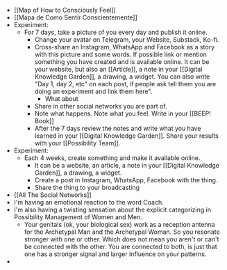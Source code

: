 - [[Map of How to Consciously Feel]]
- [[Mapa de Como Sentir Conscientemente]]
- Experiment:
	- For 7 days, take a picture of you every day and publish it online.
		- Change your avatar on Telegram, your Website, Substack, Ko-fi.
		- Cross-share an Instagram, WhatsApp and Facebook as a story with this picture and some words. If possible link or mention something you have created and is available online. It can be your website, but also an [[Article]], a note in your [[Digital Knowledge Garden]], a drawing, a widget. You can also write "Day 1, day 2, etc" on each post, if people ask tell them you are doing an experiment and link them here".
			- What about
		- Share in other social networks you are part of.
		- Note what happens. Note what you feel. Write in your [[BEEP! Book]]
		- After the 7 days review the notes and write what you have learned in your [[Digital Knowledge Garden]]. Share your results with your [[Possibility Team]].
- Experiment:
	- Each 4 weeks, create something and make it available online.
		- It can be a website, an article, a note in your [[Digital Knowledge Garden]], a drawing, a widget.
		- Create a post in Instagram, WhatsApp, Facebook with the thing.
		- Share the thing to your broadcasting
- [[All The Social Networks]]
- I'm having an emotional reaction to the word Coach.
- I'm also having a twisting sensation about the explicit categorizing in Possibility Management of Women and Men.
	- Your genitals (ok, your biological sex) work as a reception antenna for the Archetypal Man and the Archetypal Woman. So you resonate stronger with one or other. Which does not mean you aren't or can't be connected with the other. You are connected to both, is just that one has a stronger signal and larger influence on your patterns.
-